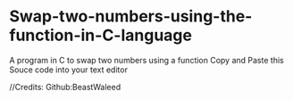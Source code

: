 # Swap-two-numbers-using-the-function-in-C-language
A program in C to swap two numbers using a function
Copy and Paste this Souce code into your text editor



//Credits: Github:BeastWaleed
